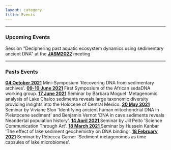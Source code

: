 ```yaml
---
layout: category
title: Events
---
```


---

<div class="section">
<h3 class="section-title underline">Upcoming Events</h3>
<p>Session "Deciphering past aquatic ecosystem dynamics using sedimentary ancient DNA" at the <a href="https://jasm2022.aquaticsocieties.org/"><b>JASM2022</b></a> meeting</p>
</div>


---

<div class="section">
<h3 class="section-title underline">Pasts Events</h3>
</div>

<div class="intro">
<p> <a href="https://www.youtube.com/watch?v=-57oTu1CrpU"><b>04 October 2021</b></a> Mini-Symposium 'Recovering DNA from sedimentary archives'. <a href="https://www.youtube.com/watch?v=17sp_5l928s"><b>09-10 June 2021</b></a> First Symposium of the African sedaDNA working group. <a href="https://www.youtube.com/watch?v=ioBCcIICxwQ"><b>17 June 2021</b></a> Seminar by Bárbara Moguel 'Metagenomic analysis of Lake Chalco sediments reveals large taxonomic diversity providing insights into the Holocene of Central Mexico. <a href="https://www.youtube.com/watch?v=0QYkxPMCQuk"><b>20 May 2021</b></a> Seminar by Viviane Slon 'Identifying ancient human mitochondrial DNA in Pleistocene sediment' and Benjamin Vernot 'DNA in cave sediments reveals Neandertal population history'. <a href="https://www.youtube.com/watch?v=ZPYRj8lIn-c"><b>14 April 2021 </b></a> Seminar by Jill Pelto 'Science Communication Through Art'. <a href="https://www.youtube.com/watch?v=59ZmHbODaUk"><b>18 March 2021 </b></a> Seminar by Hussein Kanbar 'The effect of lake sediment geochemistry on DNA binding'. <a href="https://www.youtube.com/watch?v=0xt41PY25Xs"><b>18 February 2021</b></a> Seminar by Rebecca Garner 'Sediment metagenomes as time capsules of lake microbiomes'.</p> 
</div>
